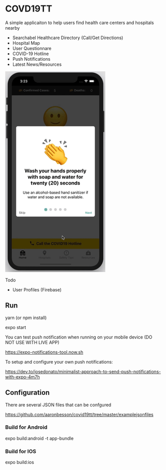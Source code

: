# COVD19TT

A simple applicaiton to help users find health care centers and hospitals nearby

* Searchabel Healthcare Directory (Call/Get Directions)
* Hospital Map
* User Questionnare
* COVID-19 Hotline
* Push Notifications
* Latest News/Resources

![COVD-19 APP DEMO](https://github.com/aaronbesson/covid19tt/blob/master/example.gif)

Todo

* User Profiles (Firebase)

## Run

yarn (or npm install)

expo start

You can test push notification when running on your mobile device (DO NOT USE WITH LIVE APP)

https://expo-notifications-tool.now.sh

To setup and configure your own push notifications:

https://dev.to/josedonato/minimalist-approach-to-send-push-notifications-with-expo-4m7h

## Configuration

There are several JSON files that can be confgured

https://github.com/aaronbesson/covid19tt/tree/master/examplejsonfiles


### Build for Android

expo build:android -t app-bundle  

### Build for IOS

expo build:ios



